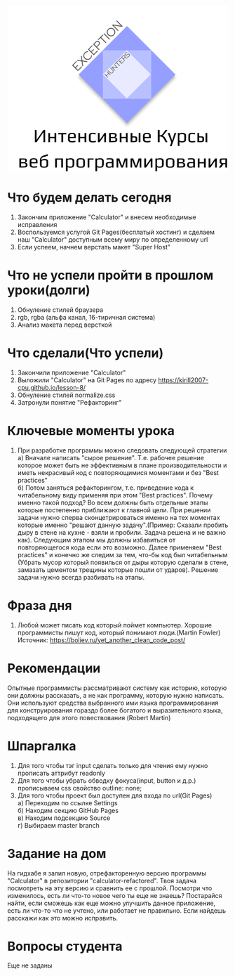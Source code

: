 <p align="center">
  <img src="eh-logo.svg" alt="Exception Hunters logo"/>
</p>

# Что будем делать сегодня
1) Закончим приложение "Calculator" и внесем необходимые исправления
2) Воспользуемся услугой Git Pages(бесплатый хостинг) и сделаем наш "Calculator" доступным всему миру по определенному url
3) Если успеем, начнем верстать макет "Super Host"

# Что не успели пройти в прошлом уроки(долги)
1) Обнуление стилей браузера
2) rgb, rgba (альфа канал, 16-тиричная система)
3) Анализ макета перед версткой

# Что сделали(Что успели)
1) Закончили приложение "Calculator"
2) Выложили "Calculator" на Git Pages по адресу https://kirill2007-cpu.github.io/lesson-8/
3) Обнуление стилей normalize.css
4) Затронули понятие "Рефакторинг"

# Ключевые моменты урока
1) При разработке программы можно следовать следующей стратегии <br/>
    а) Вначале написать "сырое решение". Т.е. рабочее решение которое может быть не эффективным в плане производительности и иметь некрасивый код с повторяющимися моментами и без "Best practices" <br/>
    б) Потом заняться рефакторингом, т.е. приведение кода к читабельному виду применяя при этом "Best practices".
 Почему именно такой подход? Во всем должны быть отдельные этапы которые постепенно приближают к главной цели. При решении задачи нужно сперва сконцетрироваться именно на тех моментах которые именно "решают данную задачу".(Пример: Сказали пробить дыру в стене на кухне - взяли и пробили. Задача решена и не важно как). Следующим этапом мы должны избавиться от повторяющегося кода если это возможно. Далее применяем "Best practices" и конечно же следим за тем, что-бы код был читабельным (Убрать мусор который появилься от дыры которую сделали в стене, замазать цементом трещины которые пошли от ударов). Решение задачи нужно всегда разбивать на этапы. <br/>
 
 # Фраза дня
 1) Любой может писать код который поймет компьютер. Хорошие программисты пишут код, который понимают люди.(Martin Fowler)
 Источник: https://boliev.ru/yet_another_clean_code_post/
 
 # Рекомендации
 Опытные программисты рассматривают систему как историю, которую они должны рассказать, а не как программу, которую нужно написать. Они используют средства выбранного ими языка программирования для конструирования гораздо более богатого и выразительного языка, подходящего для этого повествования (Robert Martin)
 
 # Шпаргалка
 1) Для того чтобы тэг input  сделать только для чтения ему нужно прописать аттрибут readonly
 2) Для того чтобы убрать обводку фокуса(input, button  и д.р.) прописываем css свойство outline: none;
 3) Для того чтобы проект был доступен для входа по url(Git Pages) <br/>
  а) Переходим по ссылке Settings <br/>
  б) Находим секцию GitHub Pages <br/>
  в) Находим подсекцию Source <br/>
  г) Выбираем master branch <br/>
  
# Задание на дом
На гидхабе я залил новую, отрефакторенную версию программы "Calculator" в репозитории "calculator-refactored". Твоя задача посмотреть на эту версию и сравнить ее с прошлой. Посмотри что изменилось, есть ли что-то новое чего ты еще не знаешь? Постарайся найти, если сможешь как еще можно улучшить данное приложение, есть ли что-то что не учтено, или работает не правильно. Если найдешь расскажи как это можно исправить.

# Вопросы студента
Еще не заданы
